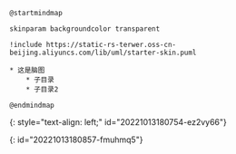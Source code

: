 ```plantuml
@startmindmap

skinparam backgroundcolor transparent

!include https://static-rs-terwer.oss-cn-beijing.aliyuncs.com/lib/uml/starter-skin.puml

* 这是脑图
	* 子目录
	* 子目录2

@endmindmap
```
{: style="text-align: left;" id="20221013180754-ez2vy66"}

{: id="20221013180857-fmuhmq5"}
